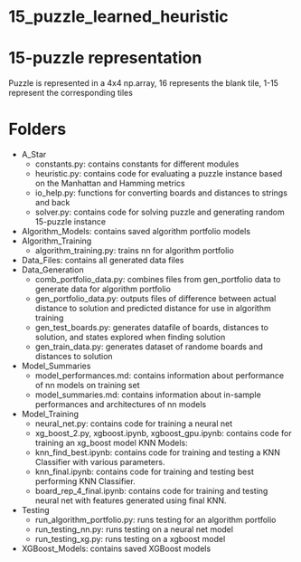 # 15_puzzle_learned_heuristic

# 15-puzzle representation
Puzzle is represented in a 4x4 np.array, 16 represents the blank tile, 1-15 represent the corresponding tiles

# Folders
- A_Star 
  - constants.py: contains constants for different modules 
  - heuristic.py: contains code for evaluating a puzzle instance based on the Manhattan and Hamming metrics  
  - io_help.py: functions for converting boards and distances to strings and back 
  - solver.py: contains code for solving puzzle and generating random 15-puzzle instance  
- Algorithm_Models: contains saved algorithm portfolio models 
- Algorithm_Training
  - algorithm_training.py: trains nn for algorithm portfolio 
- Data_Files: contains all generated data files
- Data_Generation
  - comb_portfolio_data.py: combines files from gen_portfolio data to generate data for algorithm portfolio
  - gen_portfolio_data.py: outputs files of difference between actual distance to solution and predicted distance for use in algorithm training
  - gen_test_boards.py: generates datafile of boards, distances to solution, and states explored when finding solution
  - gen_train_data.py: generates dataset of randome boards and distances to solution
- Model_Summaries
  - model_performances.md: contains information about performance of nn models on training set
  - model_summaries.md: contains information about in-sample performances and architectures of nn models
- Model_Training
  - neural_net.py: contains code for training a neural net
  - xg_boost_2.py, xgboost.ipynb, xgboost_gpu.ipynb: contains code for training an xg_boost model
KNN Models:
  - knn_find_best.ipynb: contains code for training and testing a KNN Classifier with various parameters.
  - knn_final.ipynb: contains code for training and testing best performing KNN Classifier.
  - board_rep_4_final.ipynb: contains code for training and testing neural net with features generated using final KNN.
- Testing
  - run_algorithm_portfolio.py: runs testing for an algorithm portfolio
  - run_testing_nn.py: runs testing on a neural net model
  - run_testing_xg.py: runs testing on a xgboost model
- XGBoost_Models: contains saved XGBoost models 
  
